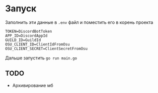 # Запуск

Заполнить эти данные в `.env` файл и поместить его в корень проекта

```dotenv
TOKEN=DiscordBotToken
APP_ID=DiscordAppId
GUILD_ID=GuildId
OSU_CLIENT_ID=ClientIdFromOsu
OSU_CLIENT_SECRET=ClientSecretFromOsu
```

Дальше запустить `go run main.go`


## TODO

- Архивирование мб
